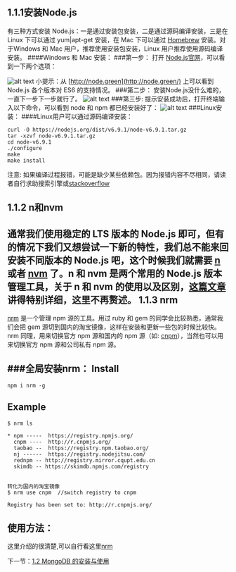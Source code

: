 1.1.1安装Node.js
---------------
有三种方式安装 Node.js：一是通过安装包安装，二是通过源码编译安装，三是在 Linux 下可以通过 yum|apt-get 安装，在 Mac 下可以通过 [Homebrew](https://brew.sh/) 安装。对于Windows 和 Mac 用户，推荐使用安装包安装，Linux 用户推荐使用源码编译安装。
####Windows 和 Mac 安装：
###第一步：
打开 [Node.js官网](http://nodejs.cn/download/)，可以看到一下两个选项：

![alt text](https://github.com/liuoulin/Node-Express/blob/master/guide/img/1.1.1.png?raw=true)
	小提示：从 [http://node.green](http://node.green/) 上可以看到 Node.js 各个版本对 ES6 的支持情况。
###第二步：
安装Node.js没什么难的，一直下一步下一步就行了。
![alt text](https://github.com/liuoulin/Node-Express/blob/master/guide/img/1.1.2.png?raw=true)
###第三步:
提示安装成功后，打开终端输入以下命令，可以看到 node 和 npm 都已经安装好了：
![alt text](https://github.com/liuoulin/Node-Express/blob/master/guide/img/1.1.3.png?raw=true)
###Linux安装：
####Linux用户可以通过源码编译安装：

	curl -O https://nodejs.org/dist/v6.9.1/node-v6.9.1.tar.gz
	tar -xzvf node-v6.9.1.tar.gz
	cd node-v6.9.1
	./configure
	make
	make install

注意: 如果编译过程报错，可能是缺少某些依赖包。因为报错内容不尽相同，请读者自行求助搜索引擎或[stackoverflow](https://stackoverflow.com/)

1.1.2 n和nvm
------------
通常我们使用稳定的 LTS 版本的 Node.js 即可，但有的情况下我们又想尝试一下新的特性，我们总不能来回安装不同版本的 Node.js 吧，这个时候我们就需要 [n](https://github.com/tj/n) 或者 [nvm](https://github.com/creationix/nvm) 了。n 和 nvm 是两个常用的 Node.js 版本管理工具，关于 n 和 nvm 的使用以及区别，[这篇文章](http://taobaofed.org/blog/2015/11/17/nvm-or-n/) 讲得特别详细，这里不再赘述。
1.1.3 nrm
----------
[nrm](https://github.com/Pana/nrm) 是一个管理 npm 源的工具。用过 ruby 和 gem 的同学会比较熟悉，通常我们会把 gem 源切到国内的淘宝镜像，这样在安装和更新一些包的时候比较快。nrm 同理，用来切换官方 npm 源和国内的 npm 源（如: [cnpm](https://cnpmjs.org/)），当然也可以用来切换官方 npm 源和公司私有 npm 源。

###全局安装nrm：
Install
-------

	npm i nrm -g
Example
-------
	
	$ nrm ls

	* npm -----  https://registry.npmjs.org/
	  cnpm ----  http://r.cnpmjs.org/
	  taobao --  https://registry.npm.taobao.org/
	  nj ------  https://registry.nodejitsu.com/
	  rednpm -- http://registry.mirror.cqupt.edu.cn
	  skimdb -- https://skimdb.npmjs.com/registry


	转化为国内的淘宝镜像
	$ nrm use cnpm  //switch registry to cnpm

    Registry has been set to: http://r.cnpmjs.org/

使用方法：
--------
这里介绍的很清楚,可以自行看这里[nrm](https://github.com/Pana/nrm)

下一节：[1.2 MongoDB 的安装与使用](https://github.com/liuoulin/Node-Express/blob/master/guide/1.2%E5%AE%89%E8%A3%85%E4%B8%8E%E5%90%AF%E5%8A%A8Mongodb.md)